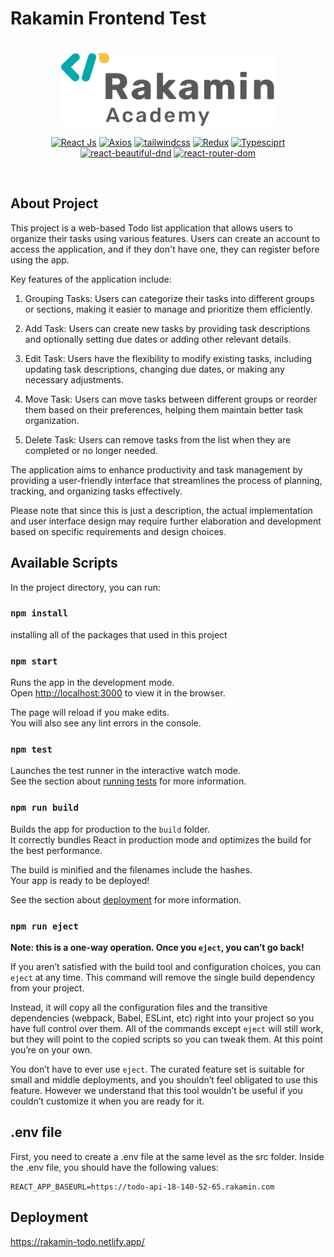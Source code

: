 # Rakamin Frontend Test

<br/>

<div align="center">
	<img height="120" src="./src/assets/logo.png" alt="logo">

  <br/>

[![React Js](https://img.shields.io/npm/v/react?label=React)](https://www.npmjs.com/package/react)
[![Axios](https://img.shields.io/npm/v/axios?label=axios)](https://www.npmjs.com/package/axios)
[![tailwindcss](https://img.shields.io/npm/v/tailwindcss?label=tailwindcss)](https://www.npmjs.com/package/tailwindcss)
[![Redux](https://img.shields.io/npm/v/redux?label=redux)](https://www.npmjs.com/package/redux)
[![Typesciprt](https://img.shields.io/npm/v/typescript?label=typesciprt)](https://www.npmjs.com/package/typescript)
[![react-beautiful-dnd](https://img.shields.io/npm/v/react-beautiful-dnd?label=react-beautiful-dnd)](https://www.npmjs.com/package/react-beautiful-dnd)
[![react-router-dom](https://img.shields.io/npm/v/react-router-dom?label=react-router-dom)](https://www.npmjs.com/package/react-router-dom)

<br/>

</div>

## About Project

This project is a web-based Todo list application that allows users to organize their tasks using various features. Users can create an account to access the application, and if they don't have one, they can register before using the app.

Key features of the application include:

1. Grouping Tasks: Users can categorize their tasks into different groups or sections, making it easier to manage and prioritize them efficiently.

2. Add Task: Users can create new tasks by providing task descriptions and optionally setting due dates or adding other relevant details.

3. Edit Task: Users have the flexibility to modify existing tasks, including updating task descriptions, changing due dates, or making any necessary adjustments.

4. Move Task: Users can move tasks between different groups or reorder them based on their preferences, helping them maintain better task organization.

5. Delete Task: Users can remove tasks from the list when they are completed or no longer needed.

The application aims to enhance productivity and task management by providing a user-friendly interface that streamlines the process of planning, tracking, and organizing tasks effectively.

Please note that since this is just a description, the actual implementation and user interface design may require further elaboration and development based on specific requirements and design choices.

## Available Scripts

In the project directory, you can run:

### `npm install`

installing all of the packages that used in this project

### `npm start`

Runs the app in the development mode.\
Open [http://localhost:3000](http://localhost:3000) to view it in the browser.

The page will reload if you make edits.\
You will also see any lint errors in the console.

### `npm test`

Launches the test runner in the interactive watch mode.\
See the section about [running tests](https://facebook.github.io/create-react-app/docs/running-tests) for more information.

### `npm run build`

Builds the app for production to the `build` folder.\
It correctly bundles React in production mode and optimizes the build for the best performance.

The build is minified and the filenames include the hashes.\
Your app is ready to be deployed!

See the section about [deployment](https://facebook.github.io/create-react-app/docs/deployment) for more information.

### `npm run eject`

**Note: this is a one-way operation. Once you `eject`, you can’t go back!**

If you aren’t satisfied with the build tool and configuration choices, you can `eject` at any time. This command will remove the single build dependency from your project.

Instead, it will copy all the configuration files and the transitive dependencies (webpack, Babel, ESLint, etc) right into your project so you have full control over them. All of the commands except `eject` will still work, but they will point to the copied scripts so you can tweak them. At this point you’re on your own.

You don’t have to ever use `eject`. The curated feature set is suitable for small and middle deployments, and you shouldn’t feel obligated to use this feature. However we understand that this tool wouldn’t be useful if you couldn’t customize it when you are ready for it.

## .env file

First, you need to create a .env file at the same level as the src folder. Inside the .env file, you should have the following values:

```
REACT_APP_BASEURL=https://todo-api-18-140-52-65.rakamin.com
```

## Deployment

<https://rakamin-todo.netlify.app/>
